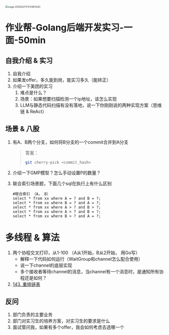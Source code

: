 <img src="https://typora-dusong.oss-cn-chengdu.aliyuncs.com/image-20250221%E4%B8%8B%E5%8D%8853813243.png" alt="image-20250221下午53813243" style="zoom:50%;" />

# 作业帮-Golang后端开发实习-一面-50min

## 自我介绍 & 实习

1. 自我介绍
2. 如果发offer，多久能到岗，能实习多久（能转正）
3. 介绍一下美团的实习
   1. 难点是什么？
   2. 场景：如果想要扫描检测一个ip地址，该怎么实现
   3. LLM与静态代码扫描有没有落地，说一下你刚刚说的两种实现方案（思维链 & ReAct）        

##  场景 & 八股

1. 有A、B两个分支，如何将B分支的一个commit合并到A分支

   > 答案：
   >
   > ```bash
   > git cherry-pick <commit_hash>
   > ```

2. 介绍一下GMP模型？怎么手动设置P的数量？

3. 联合索引场景题，下面几个sql在执行上有什么区别

   ```mysql
   #联合索引 （A， B）
   select * from xx where A = ? and B = ?;
   select * from xx where B = ? and A = ?;
   select * from xx where A > ? and B > ?;
   select * from xx where A > ? and B = ?;
   select * from xx where B > ? and A = ?;
   ```

# 多线程 & 算法

1. 两个协程交叉打印，从1-100 （A从1开始，B从2开始， 用Go写）
   - 解释一下代码如何运行（WaitGroup和channel怎么配合使用）
   - 说一下channel的底层实现
   - 多个接收者等待channel的消息，当channel有一个消息时，是通知所有协程还是如何？
2. [143. 重排链表](https://leetcode.cn/problems/reorder-list/)

## 反问

1. 部门负责的主要业务
2. 部门对实习生的培养方案，对实习生的要求是什么
3. 面试管问我，如果有多个offer，我会如何考虑去选哪一个
